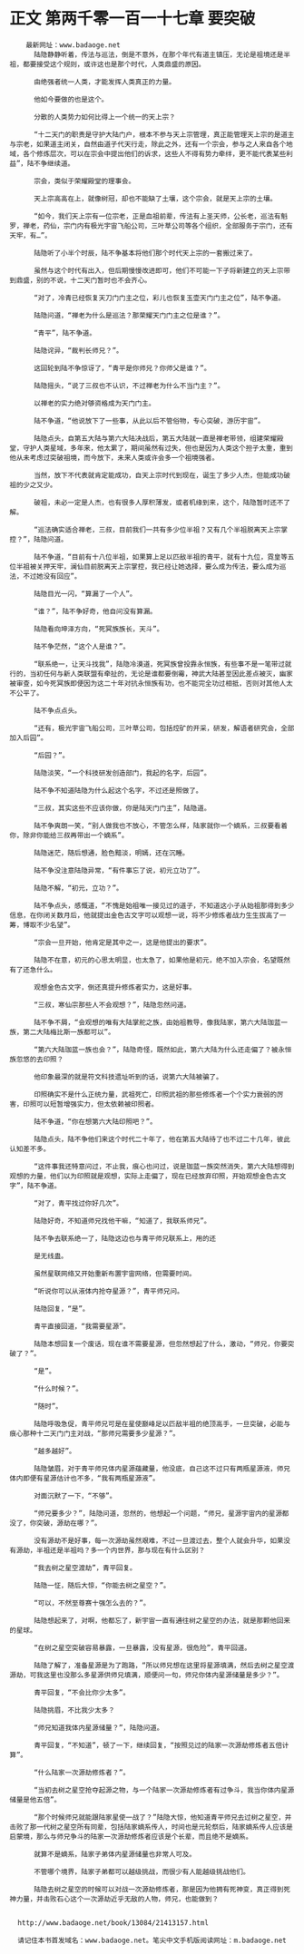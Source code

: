 # 正文 第两千零一百一十七章 要突破
        最新网址：www.badaoge.net
          陆隐静静听着，传法与巡法，倒是不意外，在那个年代有道主镇压，无论是祖境还是半祖，都要接受这个规则，或许这也是那个时代，人类鼎盛的原因。
      
          由绝强者统一人类，才能发挥人类真正的力量。
      
          他如今要做的也是这个。
      
          分散的人类势力如何比得上一个统一的天上宗？
      
          “十二天门的职责是守护大陆门户，根本不参与天上宗管理，真正能管理天上宗的是道主与宗老，如果道主闭关，自然由道子代天行走，除此之外，还有一个宗会，参与之人来自各个地域，各个修炼层次，可以在宗会中提出他们的诉求，这些人不得有势力牵绊，更不能代表某些利益”，陆不争继续道。
      
          宗会，类似于荣耀殿堂的理事会。
      
          天上宗高高在上，就像树冠，却也不能缺了土壤，这个宗会，就是天上宗的土壤。
      
          “如今，我们天上宗有一位宗老，正是血祖前辈，传法有上圣天师，公长老，巡法有魁罗，禅老，药仙，宗门内有极光宇宙飞船公司，三叶草公司等各个组织，全部服务于宗门，还有天牢，有…”。
      
          陆隐听了小半个时辰，陆不争基本将他们那个时代天上宗的一套搬过来了。
      
          虽然与这个时代有出入，但后期慢慢改进即可，他们不可能一下子将新建立的天上宗带到鼎盛，别的不说，十二天门暂时也不会齐心。
      
          “对了，冷青已经恢复天刀门门主之位，彩儿也恢复玉壶天门门主之位”，陆不争道。
      
          陆隐问道，“禅老为什么是巡法？那荣耀天门门主之位是谁？”。
      
          “青平”，陆不争道。
      
          陆隐诧异，“裁判长师兄？”。
      
          这回轮到陆不争惊讶了，“青平是你师兄？你师父是谁？”。
      
          陆隐摇头，“说了三叔也不认识，不过禅老为什么不当门主？”。
      
          以禅老的实力绝对够资格成为天门门主。
      
          陆不争道，“他说放下了一些事，从此以后不管俗物，专心突破，游历宇宙”。
      
          陆隐点头，自第五大陆与第六大陆决战后，第五大陆就一直是禅老带领，组建荣耀殿堂，守护人类星域，多年来，他太累了，期间虽然有过失，但也是因为人类这个担子太重，重到他从未考虑过突破祖境，而今放下，未来人类或许会多一个祖境强者。
      
          当然，放下不代表就肯定能成功，自天上宗时代到现在，诞生了多少人杰，但能成功破祖的少之又少。
      
          破祖，未必一定是人杰，也有很多人厚积薄发，或者机缘到来，这个，陆隐暂时还不了解。
      
          “巡法确实适合禅老，三叔，目前我们一共有多少位半祖？又有几个半祖脱离天上宗掌控？”，陆隐问道。
      
          陆不争道，“目前有十八位半祖，如果算上足以匹敌半祖的青平，就有十九位，霓皇等五位半祖被关押天牢，澜仙目前脱离天上宗掌控，我已经让她选择，要么成为传法，要么成为巡法，不过她没有回应”。
      
          陆隐目光一闪，“算漏了一个人”。
      
          “谁？”，陆不争好奇，他自问没有算漏。
      
          陆隐看向坤泽方向，“死冥族族长，天斗”。
      
          陆不争茫然，“这个人是谁？”。
      
          “联系绝一，让天斗找我”，陆隐冷漠道，死冥族曾投靠永恒族，有些事不是一笔带过就行的，当初任何与新人类联盟有牵扯的，无论是谁都要倒霉，神武大陆甚至因此差点被灭，幽家被审查，如今死冥族即便因为这二十年对抗永恒族有功，也不能完全功过相抵，否则对其他人太不公平了。
      
          陆不争点点头。
      
          “还有，极光宇宙飞船公司，三叶草公司，包括焢矿的开采，研发，解语者研究会，全部加入后园”。
      
          “后园？”。
      
          陆隐淡笑，“一个科技研发创造部门，我起的名字，后园”。
      
          陆不争不知道陆隐为什么起这个名字，不过还是照做了。
      
          “三叔，其实这些不应该你做，你是陆天门门主”，陆隐道。
      
          陆不争爽朗一笑，“别人做我也不放心，不管怎么样，陆家就你一个嫡系，三叔要看着你，除非你能给三叔再带出一个嫡系”。
      
          陆隐迷茫，随后想通，脸色黯淡，明嫣，还在沉睡。
      
          陆不争没注意陆隐异常，“有件事忘了说，初元立功了”。
      
          陆隐不解，“初元，立功？”。
      
          陆不争点头，感慨道，“不愧是始祖唯一接见过的道子，不知道这小子从始祖那得到多少信息，在你闭关数月后，他就提出金色古文字可以观想一说，将不少修炼者战力生生拔高了一筹，博取不少名望”。
      
          “宗会一旦开始，他肯定是其中之一，这是他提出的要求”。
      
          陆隐不在意，初元的心思太明显，也太急了，如果他是初元，绝不加入宗会，名望既然有了还急什么。
      
          观想金色古文字，倒还真提升修炼者实力，这是好事。
      
          “三叔，寒仙宗那些人不会观想？”，陆隐忽然问道。
      
          陆不争不屑，“会观想的唯有大陆掌舵之族，由始祖教导，像我陆家，第六大陆珈蓝一族，第二大陆梅比斯一族都可以”。
      
          “第六大陆珈蓝一族也会？”，陆隐奇怪，既然如此，第六大陆为什么还走偏了？被永恒族忽悠的去印照？
      
          他印象最深的就是符文科技遗址听到的话，说第六大陆被骗了。
      
          印照确实不是什么正统力量，武祖死亡，印照武祖的那些修炼者一个个实力衰弱的厉害，印照可以短暂增强实力，但太依赖被印照者。
      
          陆不争道，“你在想第六大陆印照吧？”。
      
          陆隐点头，陆不争他们来这个时代二十年了，他在第五大陆待了也不过二十几年，彼此认知差不多。
      
          “这件事我还特意问过，不止我，痕心也问过，说是珈蓝一族突然消失，第六大陆想得到观想的力量，他们以为印照就是观想，实际上走偏了，现在已经放弃印照，开始观想金色古文字”，陆不争道。
      
          “对了，青平找过你好几次”。
      
          陆隐好奇，不知道师兄找他干嘛，“知道了，我联系师兄”。
      
          陆不争去联系绝一了，陆隐这边也与青平师兄联系上，用的还
      
          是无线蛊。
      
          虽然星联网络又开始重新布置宇宙网络，但需要时间。
      
          “听说你可以从液体内抢夺星源？”，青平师兄问。
      
          陆隐回复，“是”。
      
          青平直接回道，“我需要星源”。
      
          陆隐本想回复一个废话，现在谁不需要星源，但忽然想起了什么，激动，“师兄，你要突破了？”。
      
          “是”。
      
          “什么时候？”。
      
          “随时”。
      
          陆隐呼吸急促，青平师兄可是在星使巅峰足以匹敌半祖的绝顶高手，一旦突破，必能与痕心那种十二天门门主对战，“那师兄需要多少星源？”。
      
          “越多越好”。
      
          陆隐皱眉，对于青平师兄体内星源蕴藏量，他没底，自己这不过只有两瓶星源液，师兄体内即便有星源估计也不多，“我有两瓶星源液”。
      
          对面沉默了一下，“不够”。
      
          “师兄要多少？”，陆隐问道，忽然的，他想起一个问题，“师兄，星源宇宙内的星源都没了，你突破，源劫在哪？”。
      
          没有源劫不是好事，每一次源劫虽然艰难，不过一旦渡过去，整个人就会升华，如果没有源劫，半祖还是半祖吗？多一个内世界，那与现在有什么区别？
      
          “我去树之星空渡劫”，青平回复。
      
          陆隐一怔，随后大惊，“你能去树之星空？”。
      
          “可以，不然至尊赛十强怎么去的？”。
      
          陆隐想起来了，对啊，他都忘了，新宇宙一直有通往树之星空的办法，就是那颗他回来的星球。
      
          “在树之星空突破容易暴露，一旦暴露，没有星源，很危险”，青平回道。
      
          陆隐了解了，准备星源是为了跑路，“所以师兄想在这里将星源填满，然后去树之星空渡源劫，可我这里也没那么多星源供师兄填满，顺便问一句，师兄你体内星源储量是多少？”。
      
          青平回复，“不会比你少太多”。
      
          陆隐挑眉，不比我少太多？
      
          “师兄知道我体内星源储量？”，陆隐问道。
      
          青平回复，“不知道”，顿了一下，继续回复，“按照见过的陆家一次源劫修炼者五倍计算”。
      
          “什么陆家一次源劫修炼者？”。
      
          “当初去树之星空抢夺起源之物，与一个陆家一次源劫修炼者有过争斗，我当你体内星源储量是他五倍”。
      
          “那个时候师兄就能跟陆家星使一战了？”陆隐大惊，他知道青平师兄去过树之星空，并击败了那一代树之星空所有同辈，包括陆家嫡系传人，时间也是元轮祭后，陆家嫡系传人应该是启蒙境，那么与师兄争斗的陆家一次源劫修炼者应该是个长辈，而且绝不是嫡系。
      
          就算不是嫡系，陆家子弟体内星源储量也非常人可及。
      
          不管哪个境界，陆家子弟都可以越级挑战，而很少有人能越级挑战他们。
      
          陆隐去树之星空的时候可以对战一次源劫修炼者，那是因为他拥有死神变，真正得到死神力量，并击败石心这个一次源劫近乎无敌的人物，师兄，也能做到？
      
      
      http://www.badaoge.net/book/13084/21413157.html
      
      请记住本书首发域名：www.badaoge.net。笔尖中文手机版阅读网址：m.badaoge.net